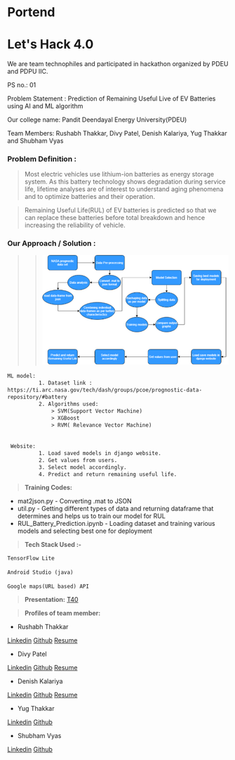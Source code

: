 # Portend

# Let's Hack 4.0

We are team technophiles and participated in hackathon organized by PDEU and PDPU IIC. 

PS no.: 01

Problem Statement : Prediction of Remaining Useful Live of EV Batteries using AI and ML algorithm

Our college name: Pandit Deendayal Energy University(PDEU)

Team Members: Rushabh Thakkar, Divy Patel, Denish Kalariya, Yug Thakkar and Shubham Vyas


### **Problem Definition :**

> Most electric vehicles use lithium-ion batteries as energy storage system. As this battery technology shows degradation during service life, lifetime analyses are of interest to understand aging phenomena and to optimize batteries and their operation.

> Remaining Useful Life(RUL) of EV batteries is predicted so that we can replace these batteries before total breakdown and hence increasing the reliability of vehicle.



### **Our Approach / Solution :**

>> <img src="https://github.com/rushabh1605/Portend/blob/main/flowchart/flowchart_3.png" >

    ML model:
              1. Dataset link : https://ti.arc.nasa.gov/tech/dash/groups/pcoe/prognostic-data-repository/#battery
              2. Algorithms used:
                  > SVM(Support Vector Machine)
                  > XGBoost
                  > RVM( Relevance Vector Machine)


     Website:
              1. Load saved models in django website.
              2. Get values from users.
              3. Select model accordingly.
              4. Predict and return remaining useful life.  
  
> **Training Codes:**   
    
- mat2json.py                    - Converting .mat to JSON 
- util.py                        - Getting different types of data and returning dataframe that determines and helps us to train our model for RUL
- RUL_Battery_Prediction.ipynb   - Loading dataset and training various models and selecting best one for deployment

> **Tech Stack Used :-**

    TensorFlow Lite

    Android Studio (java)

    Google maps(URL based) API


> **Presentation:** [T40](https://github.com/rushabh1605/Portend/blob/main/T40.pptx)


> **Profiles of team member:** 

- Rushabh Thakkar

[Linkedin](https://www.linkedin.com/in/rushabhthakkar/)
[Github](https://github.com/rushabh1605)
[Resume](https://drive.google.com/file/d/1MrEST2m7OiMRPsB-F7QaoezXCIzPOo8W/view?usp=sharing)

- Divy Patel

[Linkedin](www.linkedin.com/in/divy-patel-7b369118b)
[Github](https://github.com/Divy2000)
[Resume](https://drive.google.com/file/d/15co1lwJ51Ld9ydJyfPFAF2lXNLlU-3ZA/view?usp=sharing)

- Denish Kalariya

[Linkedin](https://www.linkedin.com/in/denish-kalariya-b22a641ba/)
[Github](https://github.com/Dk-21)
[Resume](https://drive.google.com/file/d/1gPyanEH-bpqPr0HxINCMX1v-Ufz2Jbm2/view?usp=sharing)

- Yug Thakkar

[Linkedin](https://www.linkedin.com/in/yug-thakkar-6a0021179/)
[Github](https://github.com/yugthakkar16)

- Shubham Vyas

[Linkedin](https://www.linkedin.com/in/shubhamvyas7/)
[Github](https://github.com/shhubhxm)

